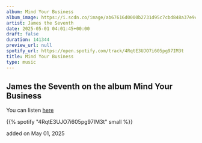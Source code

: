 ```yaml
---
album: Mind Your Business
album_image: https://i.scdn.co/image/ab67616d0000b2731d95c7cbd848a37e9c030cae
artist: James the Seventh
date: 2025-05-01 04:01:45+00:00
draft: false
duration: 141344
preview_url: null
spotify_url: https://open.spotify.com/track/4RqtE3UJO7i605pg97IM3t
title: Mind Your Business
type: music
---
```



## James the Seventh on the album Mind Your Business

You can listen [here](https://open.spotify.com/track/4RqtE3UJO7i605pg97IM3t)

{{% spotify "4RqtE3UJO7i605pg97IM3t" small %}}

added on May 01, 2025
